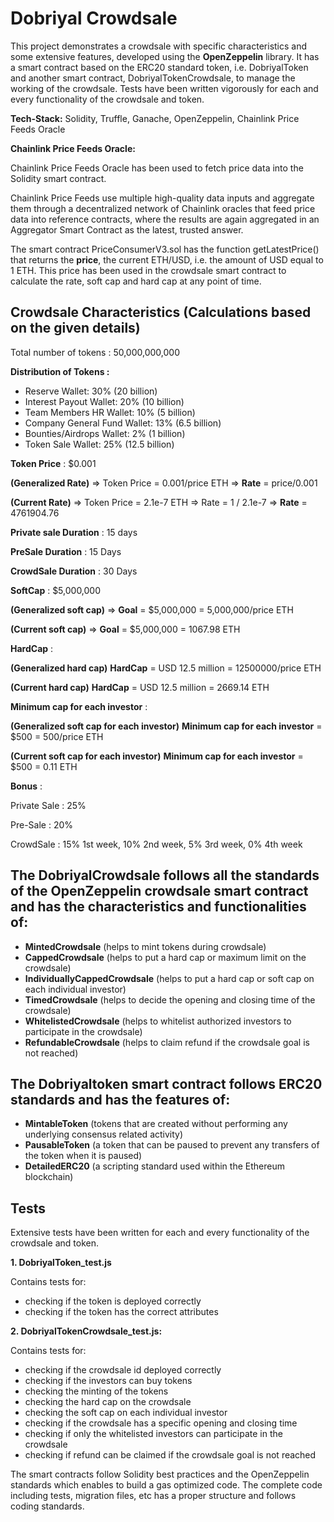 # Dobriyal Crowdsale

This project demonstrates a crowdsale with specific characteristics and some extensive features, developed using the **OpenZeppelin** library. It has a smart contract based on the ERC20 standard token, i.e. DobriyalToken and another smart contract, DobriyalTokenCrowdsale, to manage the working of the crowdsale. Tests have been written vigorously for each and every functionality of the crowdsale and token.

**Tech-Stack:** Solidity, Truffle, Ganache, OpenZeppelin, Chainlink Price Feeds Oracle

**Chainlink Price Feeds Oracle:** 

Chainlink Price Feeds Oracle has been used to fetch price data into the Solidity smart contract.

Chainlink Price Feeds use multiple high-quality data inputs and aggregate them through a decentralized network of Chainlink oracles that feed price data into reference contracts, where the results are again aggregated in an Aggregator Smart Contract as the latest, trusted answer.

The smart contract PriceConsumerV3.sol has the function getLatestPrice() that returns the **price**, the current ETH/USD, i.e. the amount of USD equal to 1 ETH. This price has been used in the crowdsale smart contract to calculate the rate, soft cap and hard cap at any point of time.

## Crowdsale Characteristics (Calculations based on the given details)

Total number of tokens : 50,000,000,000

**Distribution of Tokens :**	 			

- Reserve Wallet: 30% (20 billion)
- Interest Payout Wallet: 20% (10 billion)
- Team Members HR Wallet: 10% (5 billion) 
- Company General Fund Wallet: 13% (6.5 billion) 
- Bounties/Airdrops Wallet: 2% (1 billion)
- Token Sale Wallet: 25% (12.5 billion) 

**Token Price** : $0.001

**(Generalized Rate)**
=> Token Price = 0.001/price ETH
=> **Rate** = price/0.001

**(Current Rate)**
=> Token Price = 2.1e-7 ETH
=> Rate = 1 / 2.1e-7
=> **Rate** = 4761904.76

**Private sale Duration** :  15 days

**PreSale Duration** : 15 Days

**CrowdSale Duration** : 30 Days

**SoftCap** : $5,000,000

**(Generalized soft cap)**
=> **Goal** = $5,000,000 = 5,000,000/price ETH

**(Current soft cap)**
=> **Goal** = $5,000,000 = 1067.98 ETH

**HardCap** : 

**(Generalized hard cap)**
**HardCap** =  USD 12.5 million = 12500000/price ETH

**(Current hard cap)**
**HardCap** = USD 12.5 million = 2669.14 ETH


**Minimum cap for each investor** : 

**(Generalized soft cap for each investor)**
**Minimum cap for each investor** = $500 = 500/price ETH

**(Current soft cap for each investor)**
**Minimum cap for each investor** = $500 = 0.11 ETH

**Bonus** : 

Private Sale : 25%

Pre-Sale : 20%

CrowdSale : 15% 1st week, 10% 2nd week, 5% 3rd week, 0% 4th week

## The DobriyalCrowdsale follows all the standards of the OpenZeppelin crowdsale smart contract and has the characteristics and functionalities of:

- **MintedCrowdsale** (helps to mint tokens during crowdsale)
- **CappedCrowdsale** (helps to put a hard cap or maximum limit on the crowdsale) 
- **IndividuallyCappedCrowdsale** (helps to put a hard cap or soft cap on each individual investor)
- **TimedCrowdsale** (helps to decide the opening and closing time of the crowdsale)
- **WhitelistedCrowdsale** (helps to whitelist authorized investors to participate in the crowdsale)
- **RefundableCrowdsale** (helps to claim refund if the crowdsale goal is not reached)

## The Dobriyaltoken smart contract follows ERC20 standards and has the features of:

- **MintableToken** (tokens that are created without performing any underlying consensus related activity)
- **PausableToken** (a token that can be paused to prevent any transfers of the token when it is paused)
- **DetailedERC20** (a scripting standard used within the Ethereum blockchain)

## Tests

Extensive tests have been written for each and every functionality of the crowdsale and token.

**1. DobriyalToken_test.js**

  Contains tests for:
  
  - checking if the token is deployed correctly
  - checking if the token has the correct attributes
  
**2. DobriyalTokenCrowdsale_test.js:**

  Contains tests for:
  
  - checking if the crowdsale id deployed correctly
  - checking if the investors can buy tokens
  - checking the minting of the tokens
  - checking the hard cap on the crowdsale
  - checking the soft cap on each individual investor
  - checking if the crowdsale has a specific opening and closing time
  - checking if only the whitelisted investors can participate in the crowdsale
  - checking if refund can be claimed if the crowdsale goal is not reached
  

The smart contracts follow Solidity best practices and the OpenZeppelin standards which enables to build a gas optimized code.
The complete code including tests, migration files, etc has a proper structure and follows coding standards.
